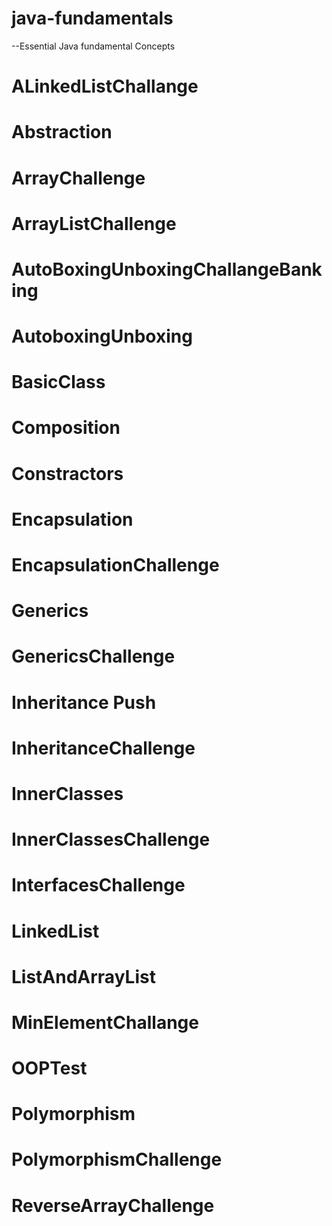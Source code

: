 # java-fundamentals
--Essential Java fundamental Concepts

# ALinkedListChallange	
# Abstraction	
# ArrayChallenge
# ArrayListChallenge
# AutoBoxingUnboxingChallangeBanking
# AutoboxingUnboxing
# BasicClass
# Composition
# Constractors
# Encapsulation
# EncapsulationChallenge
# Generics
# GenericsChallenge	
# Inheritance	Push
# InheritanceChallenge
# InnerClasses
# InnerClassesChallenge	
# InterfacesChallenge
# LinkedList
# ListAndArrayList
# MinElementChallange
# OOPTest
# Polymorphism
# PolymorphismChallenge
# ReverseArrayChallenge
